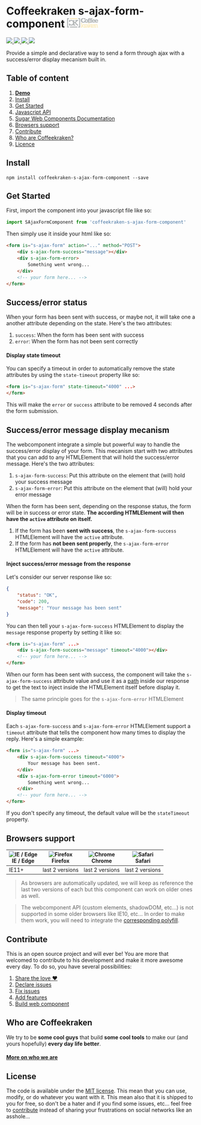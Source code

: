 # Coffeekraken s-ajax-form-component <img src=".resources/coffeekraken-logo.jpg" height="25px" />

<p>
	<!-- <a href="https://travis-ci.org/coffeekraken/s-ajax-form-component">
		<img src="https://img.shields.io/travis/coffeekraken/s-ajax-form-component.svg?style=flat-square" />
	</a> -->
	<a href="https://www.npmjs.com/package/coffeekraken-s-ajax-form-component">
		<img src="https://img.shields.io/npm/v/coffeekraken-s-ajax-form-component.svg?style=flat-square" />
	</a>
	<a href="https://github.com/coffeekraken/s-ajax-form-component/blob/master/LICENSE.txt">
		<img src="https://img.shields.io/npm/l/coffeekraken-s-ajax-form-component.svg?style=flat-square" />
	</a>
	<!-- <a href="https://github.com/coffeekraken/s-ajax-form-component">
		<img src="https://img.shields.io/npm/dt/coffeekraken-s-ajax-form-component.svg?style=flat-square" />
	</a>
	<a href="https://github.com/coffeekraken/s-ajax-form-component">
		<img src="https://img.shields.io/github/forks/coffeekraken/s-ajax-form-component.svg?style=social&label=Fork&style=flat-square" />
	</a>
	<a href="https://github.com/coffeekraken/s-ajax-form-component">
		<img src="https://img.shields.io/github/stars/coffeekraken/s-ajax-form-component.svg?style=social&label=Star&style=flat-square" />
	</a> -->
	<a href="https://twitter.com/coffeekrakenio">
		<img src="https://img.shields.io/twitter/url/http/coffeekrakenio.svg?style=social&style=flat-square" />
	</a>
	<a href="http://coffeekraken.io">
		<img src="https://img.shields.io/twitter/url/http/shields.io.svg?style=flat-square&label=coffeekraken.io&colorB=f2bc2b&style=flat-square" />
	</a>
</p>

Provide a simple and declarative way to send a form through ajax with a success/error display mecanism built in.

## Table of content

1. **[Demo](http://components.coffeekraken.io/app/s-ajax-form-component)**
2. [Install](#readme-install)
3. [Get Started](#readme-get-started)
4. [Javascript API](doc/js)
5. [Sugar Web Components Documentation](https://github.com/coffeekraken/sugar/blob/master/doc/webcomponent.md)
6. [Browsers support](#readme-browsers-support)
7. [Contribute](#readme-contribute)
8. [Who are Coffeekraken?](#readme-who-are-coffeekraken)
9. [Licence](#readme-license)

<a name="readme-install"></a>
## Install

```
npm install coffeekraken-s-ajax-form-component --save
```

<a name="readme-get-started"></a>
## Get Started

First, import the component into your javascript file like so:

```js
import SAjaxFormComponent from 'coffeekraken-s-ajax-form-component'
```

Then simply use it inside your html like so:

```html
<form is="s-ajax-form" action="..." method="POST">
	<div s-ajax-form-success="message"></div>
	<div s-ajax-form-error>
		Something went wrong...
	</div>
	<!-- your form here... -->
</form>
```

<a id="readme-success-error-status"></a>
## Success/error status

When your form has been sent with success, or maybe not, it will take one a another attribute depending on the state. Here's the two attributes:

1. `success`: When the form has been sent with success
2. `error`: When the form has not been sent correctly

#### Display state timeout

You can specify a timeout in order to automatically remove the state attributes by using the `state-timeout` property like so:

```html
<form is="s-ajax-form" state-timeout="4000" ...>
</form>
```

This will make the `error` or `success` attribute to be removed 4 seconds after the form submission.

<a id="readme-success-error-message-mecanism"></a>
## Success/error message display mecanism

The webcomponent integrate a simple but powerful way to handle the success/error display of your form.
This mecanism start with two attributes that you can add to any HTMLElement that will hold the success/error message. Here's the two attributes:

1. `s-ajax-form-success`: Put this attribute on the element that (will) hold your success message
2. `s-ajax-form-error`: Put this attribute on the element that (will) hold your error message

When the form has been sent, depending on the response status, the form will be in success or error state. **The according HTMLElement will then have the `active` attribute on itself.**

1. If the form has been **sent with success**, the `s-ajax-form-success` HTMLElement will have the `active` attribute.
2. If the form has **not been sent properly**, the `s-ajax-form-error` HTMLElement will have the `active` attribute.

#### Inject success/error message from the response

Let's consider our server response like so:

```json
{
	"status": "OK",
	"code": 200,
	"message": "Your message has been sent"
}
```

You can then tell your `s-ajax-form-success` HTMLElement to display the `message` response property by setting it like so:

```html
<form is="s-ajax-form" ...>
	<div s-ajax-form-success="message" timeout="4000"></div>
	<!-- your form here... -->
</form>
```

When our form has been sent with success, the component will take the `s-ajax-form-success` attribute value and use it as a [path](https://lodash.com/docs/4.17.10#get) inside our response to get the text to inject inside the HTMLElement itself before display it.

> The same principle goes for the `s-ajax-form-error` HTMLElement

#### Display timeout

Each `s-ajax-form-success` and `s-ajax-form-error` HTMLElement support a `timeout` attribute that tells the component how many times to display the reply.
Here's a simple example:

```html
<form is="s-ajax-form" ...>
	<div s-ajax-form-success timeout="4000">
		Your message has been sent.
	</div>
	<div s-ajax-form-error timeout="6000">
		Something went wrong...
	</div>
	<!-- your form here... -->
</form>
```

If you don't specify any timeout, the default value will be the `stateTimeout` property.

<a id="readme-browsers-support"></a>
## Browsers support

| <img src="https://raw.githubusercontent.com/godban/browsers-support-badges/master/src/images/edge.png" alt="IE / Edge" width="16px" height="16px" /></br>IE / Edge | <img src="https://raw.githubusercontent.com/godban/browsers-support-badges/master/src/images/firefox.png" alt="Firefox" width="16px" height="16px" /></br>Firefox | <img src="https://raw.githubusercontent.com/godban/browsers-support-badges/master/src/images/chrome.png" alt="Chrome" width="16px" height="16px" /></br>Chrome | <img src="https://raw.githubusercontent.com/godban/browsers-support-badges/master/src/images/safari.png" alt="Safari" width="16px" height="16px" /></br>Safari |
| --------- | --------- | --------- | --------- |
| IE11+ | last 2 versions| last 2 versions| last 2 versions

> As browsers are automatically updated, we will keep as reference the last two versions of each but this component can work on older ones as well.

> The webcomponent API (custom elements, shadowDOM, etc...) is not supported in some older browsers like IE10, etc... In order to make them work, you will need to integrate the [corresponding polyfill](https://www.webcomponents.org/polyfills).

<a id="readme-contribute"></a>
## Contribute

This is an open source project and will ever be! You are more that welcomed to contribute to his development and make it more awesome every day.
To do so, you have several possibilities:

1. [Share the love ❤️](https://github.com/Coffeekraken/coffeekraken/blob/master/contribute.md#contribute-share-the-love)
2. [Declare issues](https://github.com/Coffeekraken/coffeekraken/blob/master/contribute.md#contribute-declare-issues)
3. [Fix issues](https://github.com/Coffeekraken/coffeekraken/blob/master/contribute.md#contribute-fix-issues)
4. [Add features](https://github.com/Coffeekraken/coffeekraken/blob/master/contribute.md#contribute-add-features)
5. [Build web component](https://github.com/Coffeekraken/coffeekraken/blob/master/contribute.md#contribute-build-web-component)

<a id="readme-who-are-coffeekraken"></a>
## Who are Coffeekraken

We try to be **some cool guys** that build **some cool tools** to make our (and yours hopefully) **every day life better**.  

#### [More on who we are](https://github.com/Coffeekraken/coffeekraken/blob/master/who-are-we.md)

<a id="readme-license"></a>
## License

The code is available under the [MIT license](LICENSE.txt). This mean that you can use, modify, or do whatever you want with it. This mean also that it is shipped to you for free, so don't be a hater and if you find some issues, etc... feel free to [contribute](https://github.com/Coffeekraken/coffeekraken/blob/master/contribute.md) instead of sharing your frustrations on social networks like an asshole...

